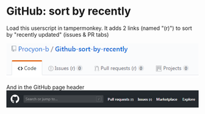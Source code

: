 # GitHub: sort by recently
Load this userscript in tampermonkey.
It adds 2 links (named "(r)") to sort by "recently updated" (issues &amp; PR tabs)

![screenshot](https://raw.githubusercontent.com/Procyon-b/Github-sort-by-recently/master/screenshots/sortByRecent.png)

And in the GitHub page header
![screenshot2](https://raw.githubusercontent.com/Procyon-b/Github-sort-by-recently/master/screenshots/GitHub-header-sort.png)
